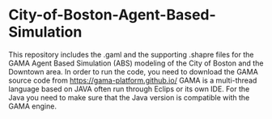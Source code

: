 # City-of-Boston-Agent-Based-Simulation


This repository includes the .gaml and the supporting .shapre files for the GAMA Agent Based Simulation (ABS) modeling of the City of Boston and the Downtown area.
In order to run the code, you need to download the GAMA source code from https://gama-platform.github.io/
GAMA is a multi-thread language based on JAVA often run through Eclips or its own IDE. For the Java you need to make sure that the Java version is compatible with the GAMA engine.

